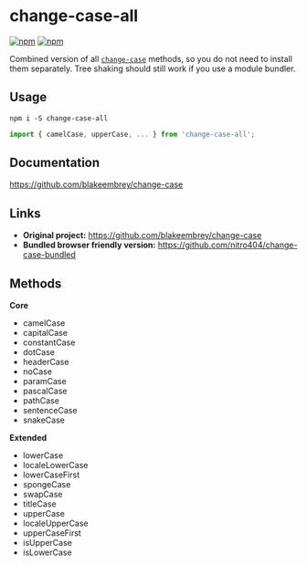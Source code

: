 # change-case-all
[![npm](https://img.shields.io/npm/v/change-case-all.svg)](https://www.npmjs.com/package/change-case-all)
[![npm](https://img.shields.io/npm/dm/change-case-all.svg)](https://www.npmjs.com/package/change-case-all)

Combined version of all [`change-case`](https://github.com/blakeembrey/change-case) methods, so you do not need to install them separately.
Tree shaking should still work if you use a module bundler.

## Usage
```shell script
npm i -S change-case-all
```
```ts
import { camelCase, upperCase, ... } from 'change-case-all';
```

## Documentation
https://github.com/blakeembrey/change-case

## Links
- **Original project:** https://github.com/blakeembrey/change-case 
- **Bundled browser friendly version:** https://github.com/nitro404/change-case-bundled

## Methods
**Core**
- camelCase
- capitalCase
- constantCase
- dotCase
- headerCase
- noCase
- paramCase
- pascalCase
- pathCase
- sentenceCase
- snakeCase

**Extended**
- lowerCase
- localeLowerCase
- lowerCaseFirst
- spongeCase
- swapCase
- titleCase
- upperCase
- localeUpperCase
- upperCaseFirst
- isUpperCase
- isLowerCase
